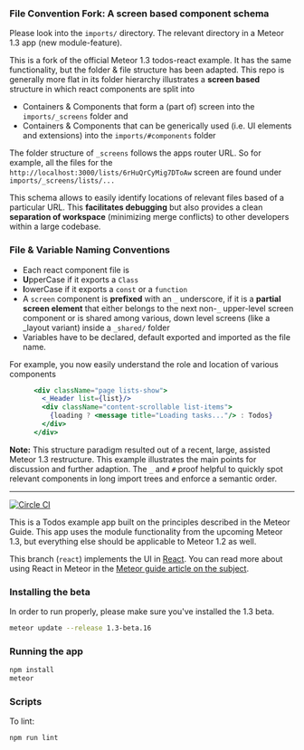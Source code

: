 ### File Convention Fork: A screen based component schema
Please look into the `imports/` directory. The relevant directory in a Meteor 1.3 app (new module-feature).

This is a fork of the official Meteor 1.3 todos-react example. It has the same functionality, but the folder & file structure has been adapted. This repo is generally more flat in its folder hierarchy illustrates a **screen based**  structure in which react components are split into
* Containers & Components that form a (part of) screen into the `imports/_screens` folder and
* Containers & Components that can be generically used (i.e. UI elements and extensions) into the `imports/#components` folder
 
The folder structure of `_screens` follows the apps router URL. So for example, all the files for the `http://localhost:3000/lists/6rHuQrCyMig7DToAw` screen are found under `imports/_screens/lists/...`

This schema allows to easily identify locations of relevant files based of a particular URL. This **facilitates debugging** but also provides a clean **separation of workspace** (minimizing merge conflicts) to other developers within a large codebase.

### File & Variable Naming Conventions
* Each react component file is
 * **U**pperCase if it exports a `Class`
 * **l**owerCase if it exports a `const` or a `function`
* A `screen` component is **prefixed** with an `_` underscore, if it is a **partial screen element** that either belongs to 
the next non-`_` upper-level screen component or is shared among various, down level screens (like a _layout variant) 
inside a `_shared/` folder
* Variables have to be declared, default exported and imported as the file name.

For example, you now easily understand the role and location of various components
```jsx
      <div className="page lists-show">
        <_Header list={list}/>
        <div className="content-scrollable list-items">
          {loading ? <message title="Loading tasks..."/> : Todos}
        </div>
      </div>
```

**Note:** This structure paradigm resulted out of a recent, large, assisted Meteor 1.3 restructure. This example illustrates the main points for discussion and further adaption. The `_` and `#` proof helpful to quickly spot relevant components in long import trees and enforce a semantic order.

-------

[![Circle CI](https://circleci.com/gh/meteor/todos.svg?style=svg)](https://circleci.com/gh/meteor/todos)

This is a Todos example app built on the principles described in the Meteor Guide. This app uses the module functionality from the upcoming Meteor 1.3, but everything else should be applicable to Meteor 1.2 as well.

This branch (`react`) implements the UI in [React](https://facebook.github.io/react/index.html). You can read more about using React in Meteor in the [Meteor guide article on the subject](http://guide.meteor.com/v1.3/react.html).

### Installing the beta

In order to run properly, please make sure you've installed the 1.3 beta.

```bash
meteor update --release 1.3-beta.16
```

### Running the app

```bash
npm install
meteor
```

### Scripts

To lint:

```bash
npm run lint
```
